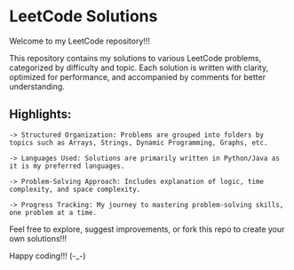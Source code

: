 # LeetCode Solutions  

Welcome to my LeetCode repository!!!

This repository contains my solutions to various LeetCode problems, categorized by difficulty and topic. Each solution is written with clarity, optimized for performance, and accompanied by comments for better understanding.  

## Highlights:  
    -> Structured Organization: Problems are grouped into folders by topics such as Arrays, Strings, Dynamic Programming, Graphs, etc.
    
    -> Languages Used: Solutions are primarily written in Python/Java as it is my preferred languages.
    
    -> Problem-Solving Approach: Includes explanation of logic, time complexity, and space complexity.
    
    -> Progress Tracking: My journey to mastering problem-solving skills, one problem at a time.

Feel free to explore, suggest improvements, or fork this repo to create your own solutions!!!

Happy coding!!!
(-_-)

